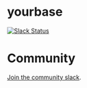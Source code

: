 # yourbase

[![Slack Status](https://slack.yourbase.io/badge.svg)](http://slack.yourbase.io)

# Community

[Join the community slack](https://slack.yourbase.io).
